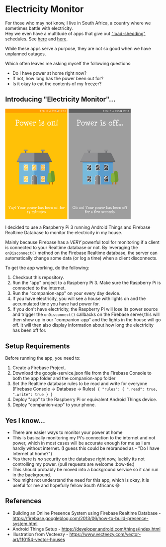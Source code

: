 # Electricity Monitor

For those who may not know, I live in South Africa, a country where we sometimes battle with electricity.  
Hey we even have a multitude of apps that give out ["load-shedding"](http://loadshedding.eskom.co.za/loadshedding/description) schedules. See [here](https://play.google.com/store/apps/details?id=com.ashwhale.sepush.eskom&hl=en) and [here](https://play.google.com/store/apps/details?id=com.news24.loadshedding&hl=en). 

While these apps serve a purpose, they are not so good when we have unplanned outages. 

Which often leaves me asking myself the following questions:

- Do I have power at home right now?
- If not, how long has the power been out for?
- Is it okay to eat the contents of my freezer? 

## Introducing "Electricity Monitor"... ##

<img src="art/power_on.png" alt="phone image" width="200px" />
<img src="art/power_off.png" alt="phone image" width="200px" />

I decided to use a Raspberry Pi 3 running Android Things and Firebase Realtime Database to monitor the electricity in my house. 

Mainly because Firebase has a *VERY* powerful tool for monitoring if a client is connected to your Realtime database or not. By leveraging the `onDisconnect()` method on the Firebase Realtime database, the server can automatically change some data (or log a time) when a client disconnects.  

To get the app working, do the following:

1. Checkout this repository.
2. Run the "app" project to a Raspberry Pi 3. Make sure the Raspberry Pi is connected to the internet.
3. Run the "companion-app" on your every day device. 
4. If you have electricity, you will see a house with lights on and the accumulated time you have had power for. 
5. If you don't have electricity, the Raspberry Pi will lose its power source and trigger the `onDisconnect()` callbacks on the Firebase server,this will then show up in our "companion-app" and the lights in the house will go off. 
It will then also display information about how long the electricity has been off for. 

## Setup Requirements
Before running the app, you need to:

1. Create a Firebase Project.
2. Download the google-service.json file from the Firebase Console to both the app folder and the companion-app folder
3. Set the Realtime database rules to be read and write for everyone (Firebase Console -> Database -> Rules)```
{
  "rules": {
    ".read": true,
    ".write": true
  }
}```
4. Deploy "app" to the Raspberry Pi or equivalent Android Things device.
5. Deploy "companion-app" to your phone. 

## Yes I know...
- There are easier ways to monitor your power at home
- This is basically monitoring my Pi's connection to the internet and not power, which in most cases will be accurate enough for me as I am hardly without internet. (I guess this could be rebranded as - "Do I have Internet at home?") 
- Yes there is *no* security on the database right now, luckily its not controlling my power. (pull requests are welcome :bow-tie:) 
- This should probably be moved into a background service so it can run in the background. 
- You might not understand the need for this app, which is okay, it is useful for me and hopefully fellow South Africans :smile:

## References

- Building an Online Presence System using Firebase Realtime Database - https://firebase.googleblog.com/2013/06/how-to-build-presence-system.html
- Android Things Setup - https://developer.android.com/things/index.html
- Illustration from Vecteezy - https://www.vecteezy.com/vector-art/110154-vector-houses
